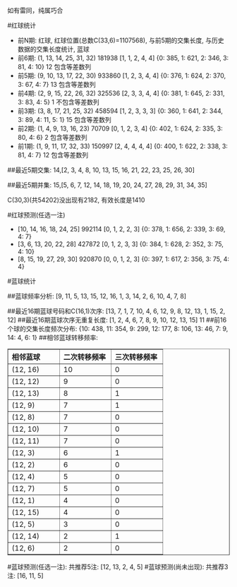 <!-- 
.. title: 双色球2013010期(2013-01-22)数据分析报告
.. slug: slott-2013010-2013-01-22-report
.. date: 2013-01-23 08:00:00 UTC+08:00
.. tags: Lottery
.. link: 
.. description: 
.. type: text
-->

如有雷同，纯属巧合

<!-- TEASER_END-->

#红球统计

- 前N期: 红球, 红球位置(总数C(33,6)=1107568), 与前5期的交集长度, 与历史数据的交集长度统计, 蓝球
- 前6期: (1, 13, 14, 25, 31, 32) 181938 [1, 1, 2, 4, 4] {0: 385, 1: 621, 2: 346, 3: 81, 4: 10} 12 包含等差数列
- 前5期: (9, 10, 13, 17, 22, 30) 933860 [1, 2, 3, 4, 4] {0: 376, 1: 624, 2: 370, 3: 67, 4: 7} 13 包含等差数列
- 前4期: (2, 9, 15, 22, 26, 32) 325536 [2, 3, 3, 4, 4] {0: 381, 1: 645, 2: 331, 3: 83, 4: 5} 1 不包含等差数列
- 前3期: (3, 8, 17, 21, 25, 32) 458594 [1, 2, 3, 3, 3] {0: 360, 1: 641, 2: 344, 3: 89, 4: 11, 5: 1} 15 包含等差数列
- 前2期: (1, 4, 9, 13, 16, 23) 70709 [0, 1, 2, 3, 4] {0: 402, 1: 624, 2: 335, 3: 80, 4: 6} 2 包含等差数列
- 前1期: (1, 9, 11, 17, 32, 33) 150997 [2, 4, 4, 4, 4] {0: 400, 1: 622, 2: 338, 3: 81, 4: 7} 12 包含等差数列

##最近5期交集:
14,[2, 3, 4, 8, 10, 13, 15, 16, 21, 22, 23, 25, 26, 30]

##最近5期并集:
15,[5, 6, 7, 12, 14, 18, 19, 20, 24, 27, 28, 29, 31, 34, 35]

C(30,3)(共54202)没出现有2182, 
有效长度是1410

#红球预测(任选一注)

- [10, 14, 16, 18, 24, 25] 992114 [0, 1, 2, 2, 3] {0: 378, 1: 656, 2: 339, 3: 69, 4: 7}
- [3, 6, 13, 20, 22, 28] 427872 [0, 1, 2, 3, 3] {0: 384, 1: 628, 2: 352, 3: 75, 4: 10}
- [8, 15, 19, 27, 29, 30] 920870 [0, 0, 1, 2, 3] {0: 397, 1: 617, 2: 356, 3: 75, 4: 4}

#蓝球统计

##蓝球频率分析:
[9, 11, 5, 13, 15, 12, 16, 1, 3, 14, 2, 6, 10, 4, 7, 8]

##最近16期蓝球号码和C(16,1)次序:
[13, 7, 1, 7, 10, 4, 6, 12, 9, 8, 12, 13, 1, 15, 2, 12]
##最近16期蓝球次序无重复长度:
[1, 2, 4, 6, 7, 8, 9, 10, 12, 13, 15] 11
##前16个球的交集长度频次分布:
{10: 438, 11: 354, 9: 299, 12: 177, 8: 106, 13: 46, 7: 9, 14: 4, 6: 1}
##相邻蓝球转移频率:
<table border="1" class="table table-striped dataframe">
  <thead>
    <tr style="text-align: left;">
      <th style="min-width: 100px;">相邻蓝球</th>
      <th style="min-width: 100px;">二次转移频率</th>
      <th style="min-width: 100px;">三次转移频率</th>
    </tr>
  </thead>
  <tbody>
    <tr>
      <td> (12, 16)</td>
      <td> 10</td>
      <td> 0</td>
    </tr>
    <tr>
      <td> (12, 12)</td>
      <td>  9</td>
      <td> 0</td>
    </tr>
    <tr>
      <td> (12, 13)</td>
      <td>  8</td>
      <td> 1</td>
    </tr>
    <tr>
      <td>  (12, 9)</td>
      <td>  7</td>
      <td> 1</td>
    </tr>
    <tr>
      <td>  (12, 8)</td>
      <td>  7</td>
      <td> 0</td>
    </tr>
    <tr>
      <td> (12, 10)</td>
      <td>  7</td>
      <td> 0</td>
    </tr>
    <tr>
      <td> (12, 11)</td>
      <td>  7</td>
      <td> 0</td>
    </tr>
    <tr>
      <td>  (12, 3)</td>
      <td>  6</td>
      <td> 1</td>
    </tr>
    <tr>
      <td>  (12, 2)</td>
      <td>  6</td>
      <td> 0</td>
    </tr>
    <tr>
      <td>  (12, 4)</td>
      <td>  5</td>
      <td> 0</td>
    </tr>
    <tr>
      <td>  (12, 7)</td>
      <td>  5</td>
      <td> 0</td>
    </tr>
    <tr>
      <td>  (12, 1)</td>
      <td>  4</td>
      <td> 0</td>
    </tr>
    <tr>
      <td> (12, 15)</td>
      <td>  4</td>
      <td> 0</td>
    </tr>
    <tr>
      <td>  (12, 5)</td>
      <td>  3</td>
      <td> 0</td>
    </tr>
    <tr>
      <td> (12, 14)</td>
      <td>  2</td>
      <td> 1</td>
    </tr>
    <tr>
      <td>  (12, 6)</td>
      <td>  2</td>
      <td> 0</td>
    </tr>
  </tbody>
</table>
#蓝球预测(任选一注):
共推荐5注: [12, 13, 2, 4, 5]
#蓝球预测(尚未出现):
共推荐3注: [16, 11, 5]

